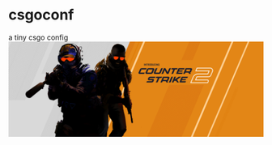 # csgoconf
a tiny csgo config 
![cs2image](https://raw.githubusercontent.com/connectedwizzard/csgoconf/testing/.files/cs2.png?token=GHSAT0AAAAAACR4KSJLCV62IVU746RYI2AGZRZH6PQ)